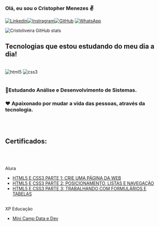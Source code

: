 ### Olá, eu sou o Cristopher Menezes ✌️


[![Linkedin](https://img.shields.io/badge/LinkedIn-0077B5?style=for-the-badge&logo=linkedin&logoColor=white)](https://www.linkedin.com/in/cristopher-menezes/)[![Instragram](https://img.shields.io/badge/Instagram-E4405F?style=for-the-badge&logo=instagram&logoColor=white)](https://www.instagram.com/criismenezes31/)[![GitHub](https://img.shields.io/badge/GitHub-100000?style=for-the-badge&logo=github&logoColor=white)](https://github.com/cristoliveira)
[![WhatsApp](https://img.shields.io/badge/WhatsApp-25D366?style=for-the-badge&logo=whatsapp&logoColor=white)](https://wa.me/<5511986087887>)

![Cristoliveira GitHub stats](https://github-readme-stats.vercel.app/api?username=cristoliveira&show_icons=true&theme=highcontrast)

## Tecnologias que estou estudando do meu dia a dia!

<div style="display: inline_block"><br/>
<img align= "center" alt="html5" src="https://img.shields.io/badge/HTML5-E34F26?style=for-the-badge&logo=html5&logoColor=white"/>
<img align= "center" alt="css3" src="https://img.shields.io/badge/CSS3-1572B6?style=for-the-badge&logo=css3&logoColor=white"/>
</div></br>

### 📝Estudando Análise e Desenvolvimento de Sistemas.  
### ❤ Apaixonado por mudar a vida das pessoas, através da tecnologia.
<br></br>
## Certificados: 
<br></br>

Alura
- [HTML5 E CSS3 PARTE 1: CRIE UMA PÁGINA DA WEB](https://cursos.alura.com.br/certificate/e1b32ebd-7404-4bd5-827a-a4537c324dab)
- [HTML5 E CSS3 PARTE 2: POSICIONAMENTO, LISTAS E NAVEGAÇÃO](https://cursos.alura.com.br/certificate/a5155bce-3685-46f1-98d3-b894b7f3f503)
- [HTML5 E CSS3 PARTE 3: TRABALHANDO COM FORMULÁRIOS E TABELAS](https://cursos.alura.com.br/certificate/13e5573d-00ed-4411-9883-1cb29085f5d5)
<br></br>

XP Educação 
- [Mini Camp Data e Dev](https://www.linkedin.com/feed/update/urn:li:activity:6970058314143399936/)
